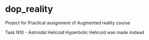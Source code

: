 # dop_reality

Project for Practical assignment of Augmented reality course

Task N10 - Astroidal Helicoid
 Hyperbolic Helicoid was made instead